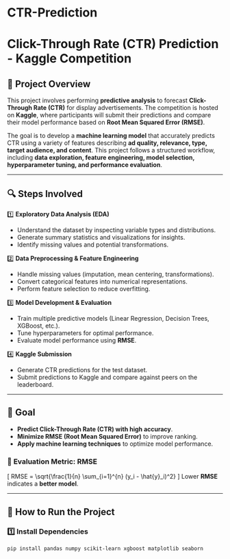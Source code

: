 # CTR-Prediction
# Click-Through Rate (CTR) Prediction - Kaggle Competition

## 📌 Project Overview
This project involves performing **predictive analysis** to forecast **Click-Through Rate (CTR)** for display advertisements. The competition is hosted on **Kaggle**, where participants will submit their predictions and compare their model performance based on **Root Mean Squared Error (RMSE)**.

The goal is to develop a **machine learning model** that accurately predicts CTR using a variety of features describing **ad quality, relevance, type, target audience, and content**. This project follows a structured workflow, including **data exploration, feature engineering, model selection, hyperparameter tuning, and performance evaluation**.

---

## 🔍 Steps Involved

1️⃣ **Exploratory Data Analysis (EDA)**  
   - Understand the dataset by inspecting variable types and distributions.  
   - Generate summary statistics and visualizations for insights.  
   - Identify missing values and potential transformations.  

2️⃣ **Data Preprocessing & Feature Engineering**  
   - Handle missing values (imputation, mean centering, transformations).  
   - Convert categorical features into numerical representations.  
   - Perform feature selection to reduce overfitting.  

3️⃣ **Model Development & Evaluation**  
   - Train multiple predictive models (Linear Regression, Decision Trees, XGBoost, etc.).  
   - Tune hyperparameters for optimal performance.  
   - Evaluate model performance using **RMSE**.  

4️⃣ **Kaggle Submission**  
   - Generate CTR predictions for the test dataset.  
   - Submit predictions to Kaggle and compare against peers on the leaderboard.  

---

## 🎯 **Goal**
- **Predict Click-Through Rate (CTR) with high accuracy**.  
- **Minimize RMSE (Root Mean Squared Error)** to improve ranking.  
- **Apply machine learning techniques** to optimize model performance.  

### 📌 **Evaluation Metric: RMSE**
\[
RMSE = \sqrt{\frac{1}{n} \sum_{i=1}^{n} (y_i - \hat{y}_i)^2}
\]
Lower **RMSE** indicates a **better model**.

---

## 🚀 **How to Run the Project**
### **1️⃣ Install Dependencies**
```bash
pip install pandas numpy scikit-learn xgboost matplotlib seaborn
